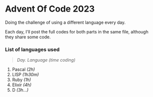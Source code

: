 # Advent Of Code 2023

Doing the challenge of using a different language every day.

Each day, I'll post the full codes for both parts in the same file, although they share some code.

### List of languages used

> _Day. Language (time coding)_

1. Pascal _(2h)_
2. LISP _(1h30m)_
3. Ruby _(1h)_
4. Elixir _(4h)_ 
5. D _(3h...)_
